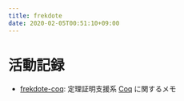 ```yaml
---
title: frekdote
date: 2020-02-05T00:51:10+09:00
---
```


# 活動記録
- [frekdote-coq](https://scrapbox.io/frekdote-coq/): 定理証明支援系 [Coq](https://coq.inria.fr/) に関するメモ
